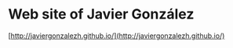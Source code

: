 Web site of Javier González 
========
[http://javiergonzalezh.github.io/](http://javiergonzalezh.github.io/)

